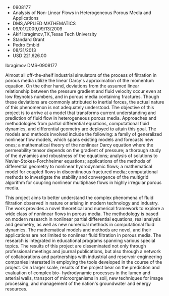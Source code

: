 
* 0908177
* Analysis of Non-Linear Flows in Heterogeneous Porous Media and Applications
* DMS,APPLIED MATHEMATICS
* 09/01/2009,09/13/2009
* Akif Ibragimov,TX,Texas Tech University
* Standard Grant
* Pedro Embid
* 08/31/2013
* USD 221,626.00

Ibragimov DMS-0908177

Almost all off-the-shelf industrial simulators of the process of filtration in
porous media utilize the linear Darcy's approximation of the momentum equation.
On the other hand, deviations from the assumed linear relationship between the
pressure gradient and fluid velocity occur even at low Reynolds numbers, and in
porous media containing fractures. Though these deviations are commonly
attributed to inertial forces, the actual nature of this phenomenon is not
adequately understood. The objective of this project is to arrive at a model
that transforms current understanding and prediction of fluid flow in
heterogeneous porous media. Approaches and methodologies from partial
differential equations, computational fluid dynamics, and differential geometry
are deployed to attain this goal. The models and methods involved include the
following: a family of generalized nonlinear flow models, which spans existing
models and forecasts new ones; a mathematical theory of the nonlinear Darcy
equation where the permeability tensor depends on the gradient of pressure; a
thorough study of the dynamics and robustness of the equations; analysis of
solutions to Navier-Stokes-Forchheimer equations; applications of the methods of
differential geometry to nonlinear hydrodynamic flows; a mathematical model for
coupled flows in discontinuous fractured media; computational methods to
investigate the stability and convergence of the multigrid algorithm for
coupling nonlinear multiphase flows in highly irregular porous media.

This project aims to better understand the complex phenomena of fluid
filtration observed in nature or arising in modern technology and industry. The
work provides a novel theoretical and numerical framework to explore a wide
class of nonlinear flows in porous media. The methodology is based on modern
research in nonlinear partial differential equations, real analysis and
geometry, as well as new numerical methods in computational fluid dynamics. The
mathematical models and methods are novel, and their applications are not
limited to nonlinear fluid filtration in porous media. The research is
integrated in educational programs spanning various special topics. The results
of this project are disseminated not only through professional meetings and
journal publications, but also through a network of collaborations and
partnerships with industrial and reservoir engineering companies interested in
employing the tools developed in the course of the project. On a larger scale,
results of the project bear on the prediction and evaluation of complex bio-
hydrodynamic processes in the lumen and arterial walls, transport of
microorganisms in soil, new techniques for image processing, and management of
the nation's groundwater and energy resources.

